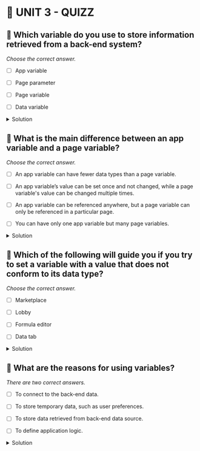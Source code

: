 # 🌸 UNIT 3 - QUIZZ

## 💮 Which variable do you use to store information retrieved from a back-end system?

_Choose the correct answer._

- [ ] App variable

- [ ] Page parameter

- [ ] Page variable

- [ ] Data variable

<details>
  <summary>Solution</summary>

- [ ] App variable

- [ ] Page parameter

- [ ] Page variable

- [ ] Data variable

</details>

## 💮 What is the main difference between an app variable and a page variable?

_Choose the correct answer._

- [ ] An app variable can have fewer data types than a page variable.

- [ ] An app variable’s value can be set once and not changed, while a page variable's value can be changed multiple times.

- [ ] An app variable can be referenced anywhere, but a page variable can only be referenced in a particular page.

- [ ] You can have only one app variable but many page variables.

<details>
  <summary>Solution</summary>

- [ ] An app variable can have fewer data types than a page variable.

- [ ] An app variable’s value can be set once and not changed, while a page variable's value can be changed multiple times.

- [ ] An app variable can be referenced anywhere, but a page variable can only be referenced in a particular page.

- [ ] You can have only one app variable but many page variables.

</details>

## 💮 Which of the following will guide you if you try to set a variable with a value that does not conform to its data type?

_Choose the correct answer._

- [ ] Marketplace

- [ ] Lobby

- [ ] Formula editor

- [ ] Data tab

<details>
  <summary>Solution</summary>

- [ ] Marketplace

- [ ] Lobby

- [ ] Formula editor

- [ ] Data tab

</details>

## 💮 What are the reasons for using variables?

_There are two correct answers._

- [ ] To connect to the back-end data.

- [ ] To store temporary data, such as user preferences.

- [ ] To store data retrieved from back-end data source.

- [ ] To define application logic.

<details>
  <summary>Solution</summary>

- [ ] To connect to the back-end data.

- [ ] To store temporary data, such as user preferences.

- [ ] To store data retrieved from back-end data source.

- [ ] To define application logic.

</details>
